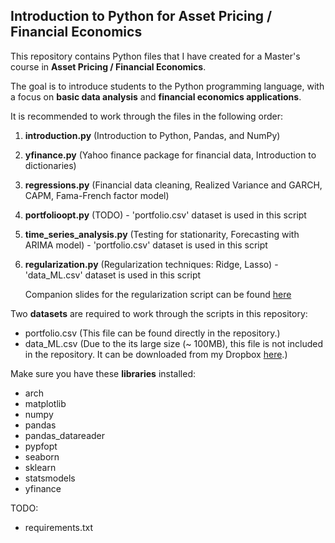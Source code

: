 ## Introduction to Python for Asset Pricing / Financial Economics

This repository contains Python files that I have created for a Master's course in **Asset Pricing / Financial Economics**.

The goal is to introduce students to the Python programming language, with a focus on **basic data analysis** and **financial economics applications**.

It is recommended to work through the files in the following order:
1. **introduction.py** (Introduction to Python, Pandas, and NumPy)
2. **yfinance.py** (Yahoo finance package for financial data, Introduction to dictionaries)
3. **regressions.py** (Financial data cleaning, Realized Variance and GARCH, CAPM, Fama-French factor model)
4. **portfolioopt.py** (TODO) - 'portfolio.csv' dataset is used in this script
5. **time_series_analysis.py** (Testing for stationarity, Forecasting with ARIMA model) - 'portfolio.csv' dataset is used in this script
6. **regularization.py** (Regularization techniques: Ridge, Lasso) - 'data_ML.csv' dataset is used in this script

     Companion slides for the regularization script can be found [here](https://github.com/ajda-marjanovic/Intro-to-Python-for-Asset-Pricing/blob/d63b2bb1582943fcb03edc54d19621caa971e140/Regularization.pdf)

Two **datasets** are required to work through the scripts in this repository:
- portfolio.csv (This file can be found directly in the repository.)
- data_ML.csv (Due to the its large size (~ 100MB), this file is not included in the repository. It can be downloaded from my Dropbox [here](https://www.dropbox.com/scl/fi/5f1e2ndfif8nlic4uzqp4/data_ML.csv?rlkey=klp8kpwvl0qor9dlag69vw1lq&st=9pu9ifsm&dl=0).)
   
Make sure you have these **libraries** installed:

- arch
- matplotlib
- numpy
- pandas
- pandas_datareader
- pypfopt
- seaborn
- sklearn
- statsmodels
- yfinance

TODO:

  - requirements.txt
